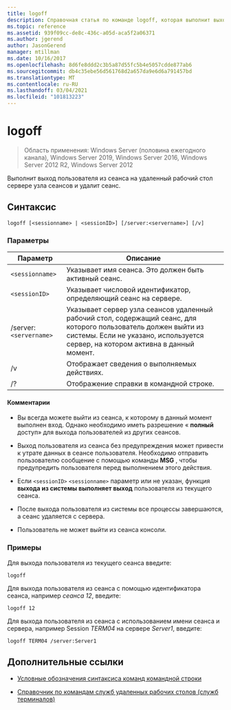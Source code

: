 ```yaml
---
title: logoff
description: Справочная статья по команде logoff, которая выполнит выход пользователя из сеанса на удаленный рабочий стол сервере узла сеансов и удалит сеанс.
ms.topic: reference
ms.assetid: 939f09cc-de8c-436c-a05d-aca5f2a06371
ms.author: jgerend
author: JasonGerend
manager: mtillman
ms.date: 10/16/2017
ms.openlocfilehash: 8d6fe8ddd2c3b5a87d55fc5b4e5057cdde877ab6
ms.sourcegitcommit: db4c35ebe56d561768d2a657da9e6d6a791457bd
ms.translationtype: MT
ms.contentlocale: ru-RU
ms.lasthandoff: 03/04/2021
ms.locfileid: "101813223"
---
```

# <a name="logoff"></a>logoff

> Область применения: Windows Server (половина ежегодного канала), Windows Server 2019, Windows Server 2016, Windows Server 2012 R2, Windows Server 2012

Выполнит выход пользователя из сеанса на удаленный рабочий стол сервере узла сеансов и удалит сеанс.

## <a name="syntax"></a>Синтаксис
```
logoff [<sessionname> | <sessionID>] [/server:<servername>] [/v]
```

### <a name="parameters"></a>Параметры

| Параметр | Описание |
| --------- | ----------- |
| `<sessionname>` | Указывает имя сеанса. Это должен быть активный сеанс.|
| `<sessionID>` | Указывает числовой идентификатор, определяющий сеанс на сервере. |
| /server:`<servername>` | Указывает сервер узла сеансов удаленный рабочий стол, содержащий сеанс, для которого пользователь должен выйти из системы. Если не указано, используется сервер, на котором активна в данный момент. |
| /v | Отображает сведения о выполняемых действиях. |
| /? | Отображение справки в командной строке. |

#### <a name="remarks"></a>Комментарии

- Вы всегда можете выйти из сеанса, к которому в данный момент выполнен вход. Однако необходимо иметь разрешение « **полный** доступ» для выхода пользователей из других сеансов.

- Выход пользователя из сеанса без предупреждения может привести к утрате данных в сеансе пользователя. Необходимо отправить пользователю сообщение с помощью команды **MSG** , чтобы предупредить пользователя перед выполнением этого действия.

- Если `<sessionID>` `<sessionname>` параметр или не указан, функция **выхода из системы выполняет выход** пользователя из текущего сеанса.

- После выхода пользователя из системы все процессы завершаются, а сеанс удаляется с сервера.

- Пользователь не может выйти из сеанса консоли.

### <a name="examples"></a>Примеры

Для выхода пользователя из текущего сеанса введите:

```
logoff
```

Для выхода пользователя из сеанса с помощью идентификатора сеанса, например *сеанса 12*, введите:

```
logoff 12
```

Для выхода пользователя из сеанса с использованием имени сеанса и сервера, например Session *TERM04* на сервере *Server1*, введите:

```
logoff TERM04 /server:Server1
```

## <a name="additional-references"></a>Дополнительные ссылки

- [Условные обозначения синтаксиса команд командной строки](command-line-syntax-key.md)

- [Справочник по командам служб удаленных рабочих столов (служб терминалов)](remote-desktop-services-terminal-services-command-reference.md)
